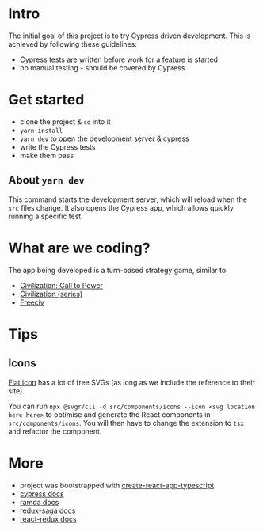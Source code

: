 # Intro

The initial goal of this project is to try Cypress driven development. This is achieved by following these guidelines:

-   Cypress tests are written before work for a feature is started
-   no manual testing - should be covered by Cypress

# Get started

-   clone the project & `cd` into it
-   `yarn install`
-   `yarn dev` to open the development server & cypress
-   write the Cypress tests
-   make them pass

## About `yarn dev`

This command starts the development server, which will reload when the `src` files change. It also opens the Cypress app, which allows quickly running a specific test.

# What are we coding?

The app being developed is a turn-based strategy game, similar to:

-   [Civilization: Call to Power](https://en.wikipedia.org/wiki/Civilization:_Call_to_Power)
-   [Civilization (series)](<https://en.wikipedia.org/wiki/Civilization_(series)>)
-   [Freeciv](https://en.wikipedia.org/wiki/Freeciv)

# Tips

## Icons

[Flat icon](https://www.flaticon.com/) has a lot of free SVGs (as long as we include the reference to their site).

You can run `npx @svgr/cli -d src/components/icons --icon <svg location here here>` to optimise and generate the React components in `src/components/icons`. You will then have to change the extension to `tsx` and refactor the component.

# More

-   project was bootstrapped with [create-react-app-typescript](https://github.com/wmonk/create-react-app-typescript)
-   [cypress docs](https://docs.cypress.io)
-   [ramda docs](https://ramdajs.com/docs/)
-   [redux-saga docs](https://redux-saga.js.org/)
-   [react-redux docs](https://react-redux.js.org/docs/using-react-redux/connect-extracting-data-with-mapstatetoprops)

